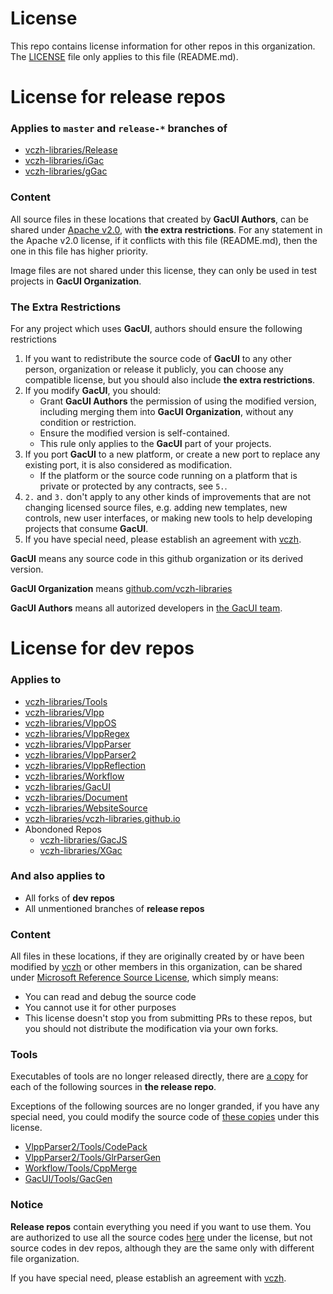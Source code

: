 # License

This repo contains license information for other repos in this organization. The [LICENSE](https://github.com/vczh-libraries/License/blob/master/LICENSE) file only applies to this file (README.md).

# License for release repos

### Applies to `master` and `release-*` branches of
- [vczh-libraries/Release](https://github.com/vczh-libraries/Release)
- [vczh-libraries/iGac](https://github.com/vczh-libraries/iGac)
- [vczh-libraries/gGac](https://github.com/vczh-libraries/gGac)

### Content

All source files in these locations that created by **GacUI Authors**, can be shared under [Apache v2.0](https://github.com/vczh-libraries/License/blob/master/LICENSE_Apache_v2), with **the extra restrictions**. For any statement in the Apache v2.0 license, if it conflicts with this file (README.md), then the one in this file has higher priority.

Image files are not shared under this license, they can only be used in test projects in **GacUI Organization**.

### The Extra Restrictions

For any project which uses **GacUI**, authors should ensure the following restrictions
1. If you want to redistribute the source code of **GacUI** to any other person, organization or release it publicly, you can choose any compatible license, but you should also include **the extra restrictions**.
2. If you modify **GacUI**, you should:
    - Grant **GacUI Authors** the permission of using the modified version, including merging them into **GacUI Organization**, without any condition or restriction.
    - Ensure the modified version is self-contained.
    - This rule only applies to the **GacUI** part of your projects.
3. If you port **GacUI** to a new platform, or create a new port to replace any existing port, it is also considered as modification.
    - If the platform or the source code running on a platform that is private or protected by any contracts, see `5.`.
4. `2.` and `3.` don't apply to any other kinds of improvements that are not changing licensed source files, e.g. adding new templates, new controls, new user interfaces, or making new tools to help developing projects that consume **GacUI**.
5. If you have special need, please establish an agreement with [vczh](https://github.com/vczh).

**GacUI** means any source code in this github organization or its derived version.

**GacUI Organization** means [github.com/vczh-libraries](https://github.com/vczh-libraries)

**GacUI Authors** means all autorized developers in [the GacUI team](https://github.com/orgs/vczh-libraries/people).

# License for dev repos

### Applies to
- [vczh-libraries/Tools](https://github.com/vczh-libraries/Tools)
- [vczh-libraries/Vlpp](https://github.com/vczh-libraries/Vlpp)
- [vczh-libraries/VlppOS](https://github.com/vczh-libraries/VlppOS)
- [vczh-libraries/VlppRegex](https://github.com/vczh-libraries/VlppRegex)
- [vczh-libraries/VlppParser](https://github.com/vczh-libraries/VlppParser)
- [vczh-libraries/VlppParser2](https://github.com/vczh-libraries/VlppParser2)
- [vczh-libraries/VlppReflection](https://github.com/vczh-libraries/VlppReflection)
- [vczh-libraries/Workflow](https://github.com/vczh-libraries/Workflow)
- [vczh-libraries/GacUI](https://github.com/vczh-libraries/GacUI)
- [vczh-libraries/Document](https://github.com/vczh-libraries/Document)
- [vczh-libraries/WebsiteSource](https://github.com/vczh-libraries/WebsiteSource)
- [vczh-libraries/vczh-libraries.github.io](https://github.com/vczh-libraries/vczh-libraries.github.io)
- Abondoned Repos
  - [vczh-libraries/GacJS](https://github.com/vczh-libraries/GacJS)
  - [vczh-libraries/XGac](https://github.com/vczh-libraries/XGac)

### And also applies to
- All forks of **dev repos**
- All unmentioned branches of **release repos**

### Content

All files in these locations, if they are originally created by or have been modified by [vczh](https://github.com/vczh) or other members in this organization, can be shared under [Microsoft Reference Source License](https://github.com/vczh-libraries/License/blob/master/LICENSE_MS_RSL), which simply means:
* You can read and debug the source code
* You cannot use it for other purposes
* This license doesn't stop you from submitting PRs to these repos, but you should not distribute the modification via your own forks.

### Tools

Executables of tools are no longer released directly, there are [a copy](https://github.com/vczh-libraries/Release/tree/master/Tools) for each of the following sources in **the release repo**.

Exceptions of the following sources are no longer granded, if you have any special need, you could modify the source code of [these copies](https://github.com/vczh-libraries/Release/tree/master/Tools) under this license.

- [VlppParser2/Tools/CodePack](https://github.com/vczh-libraries/VlppParser2/tree/master/Tools/CodePack)
- [VlppParser2/Tools/GlrParserGen](https://github.com/vczh-libraries/VlppParser2/tree/master/Tools/GlrParserGen)
- [Workflow/Tools/CppMerge](https://github.com/vczh-libraries/Workflow/tree/master/Tools/CppMerge)
- [GacUI/Tools/GacGen](https://github.com/vczh-libraries/GacUI/tree/master/Tools/GacGen)

### Notice

**Release repos** contain everything you need if you want to use them. You are authorized to use all the source codes [here](https://github.com/vczh-libraries/Release/tree/master/Import) under the license, but not source codes in dev repos, although they are the same only with different file organization.

If you have special need, please establish an agreement with [vczh](https://github.com/vczh).
